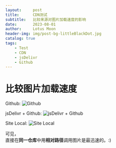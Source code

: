 ```yaml
---
layout:     post
title:      CDN测试
subtitle:   比较来源对图片加载速度的影响
date:       2023-08-01
author:     Lotus Moon
header-img: img/post-bg-littleBlackDot.jpg
catalog: true
tags:
    - Test
    - CDN
    - jsDelivr
    - Github
---
```


# 比较图片加载速度
Github:
![Github](https://github.com/Lotus-Moon-0/Lotus-Moon-0.github.io/blob/main/img/bigImg/test-1.jpg?raw=true)

jsDelivr + Github:
![jsDelivr + Github](https://cdn.jsdelivr.net/gh/lotus-moon-0/lotus-moon-0.github.io/img/bigImg/test-1-rev.jpg)

Site Local:
![Site Local](/img/bigImg/test-1.jpg)

可见，  
直接在**同一仓库**中用**相对路径**调用图片是最迅速的。:)